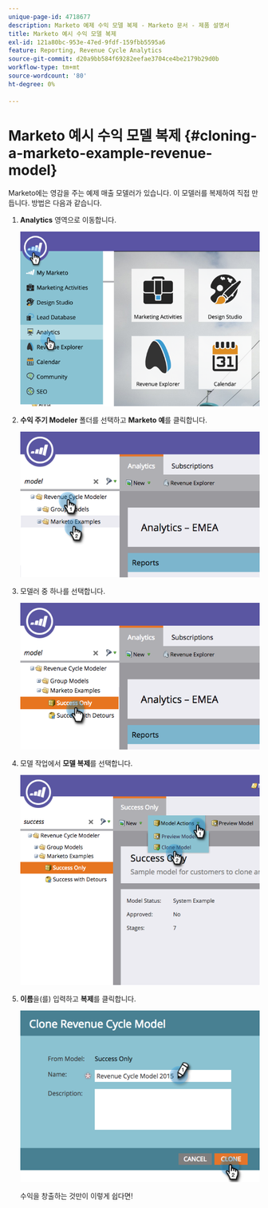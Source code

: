 ```yaml
---
unique-page-id: 4718677
description: Marketo 예제 수익 모델 복제 - Marketo 문서 - 제품 설명서
title: Marketo 예시 수익 모델 복제
exl-id: 121a80bc-953e-47ed-9fdf-159fbb5595a6
feature: Reporting, Revenue Cycle Analytics
source-git-commit: d20a9bb584f69282eefae3704ce4be2179b29d0b
workflow-type: tm+mt
source-wordcount: '80'
ht-degree: 0%

---
```


# Marketo 예시 수익 모델 복제 {#cloning-a-marketo-example-revenue-model}

Marketo에는 영감을 주는 예제 매출 모델러가 있습니다. 이 모델러를 복제하여 직접 만듭니다. 방법은 다음과 같습니다.

1. **Analytics** 영역으로 이동합니다.

   ![](assets/image2015-4-27-17-3a37-3a30.png)

1. **수익 주기 Modeler** 폴더를 선택하고 **Marketo 예**&#x200B;를 클릭합니다.

   ![](assets/image2015-4-27-17-3a11-3a39.png)

1. 모델러 중 하나를 선택합니다.

   ![](assets/image2015-4-27-17-3a33-3a11.png)

1. 모델 작업에서 **모델 복제**&#x200B;를 선택합니다.

   ![](assets/image2015-4-27-17-3a18-3a29.png)

1. **이름**&#x200B;을(를) 입력하고 **복제**&#x200B;를 클릭합니다.

   ![](assets/image2015-4-27-17-3a20-3a22.png)

   수익을 창출하는 것만이 이렇게 쉽다면!
